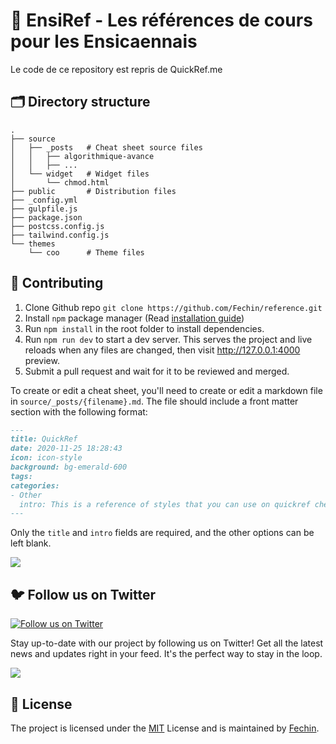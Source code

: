 # 📖 EnsiRef - Les références de cours pour les Ensicaennais

Le code de ce repository est repris de QuickRef.me


## 🗂️ Directory structure
```
.
├── source
│   ├── _posts   # Cheat sheet source files
│   │   ├── algorithmique-avance
│   │   ├── ...
│   └── widget   # Widget files
│       └── chmod.html
├── public       # Distribution files
├── _config.yml
├── gulpfile.js
├── package.json
├── postcss.config.js
├── tailwind.config.js
└── themes
    └── coo      # Theme files
```




## 🤝 Contributing

1. Clone Github repo `git clone https://github.com/Fechin/reference.git`
2. Install `npm` package manager (Read [installation guide](https://docs.npmjs.com/downloading-and-installing-node-js-and-npm))
3. Run `npm install` in the root folder to install dependencies.
4. Run `npm run dev` to start a dev server. This serves the project and live reloads when any files are changed, then visit http://127.0.0.1:4000 preview.
5. Submit a pull request and wait for it to be reviewed and merged.



To create or edit a cheat sheet, you'll need to create or edit a markdown file in `source/_posts/{filename}.md`. The file should include a front matter section with the following format:


```markdown
---
title: QuickRef
date: 2020-11-25 18:28:43
icon: icon-style
background: bg-emerald-600
tags:
categories:
- Other
  intro: This is a reference of styles that you can use on quickref cheat sheets!
---
```
Only the `title` and `intro` fields are required, and the other options can be left blank. 


<a href="https://github.com/Fechin/reference/graphs/contributors">
  <img src="https://contrib.rocks/image?repo=Fechin/reference" />
</a>


## 🐦 Follow us on Twitter

[![Follow us on Twitter](https://img.shields.io/twitter/follow/FechinLi?color=%234a99e9&style=for-the-badge)](https://twitter.com/FechinLi)

Stay up-to-date with our project by following us on Twitter! Get all the latest news and updates right in your feed. It's the perfect way to stay in the loop.

<a href="https://www.buymeacoffee.com/randy8080"><img src="https://img.buymeacoffee.com/button-api/?text=Buy me a coffee&emoji=&slug=randy8080&button_colour=40DCA5&font_colour=ffffff&font_family=Cookie&outline_colour=000000&coffee_colour=FFDD00" /></a>


## 📃 License

The project is licensed under the [MIT](https://github.com/Fechin/reference/blob/main/LICENSE) License and is maintained by [Fechin](https://github.com/Fechin).

